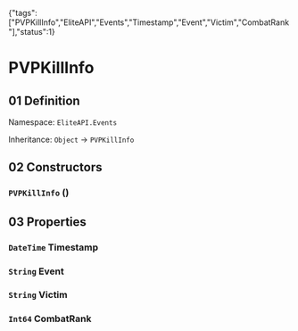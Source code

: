 {"tags":["PVPKillInfo","EliteAPI","Events","Timestamp","Event","Victim","CombatRank"],"status":1}

# PVPKillInfo

## 01 Definition

Namespace: `EliteAPI.Events`

Inheritance: `Object` → `PVPKillInfo`

## 02 Constructors

### `PVPKillInfo` ()

## 03 Properties

### `DateTime` Timestamp

### `String` Event

### `String` Victim

### `Int64` CombatRank

